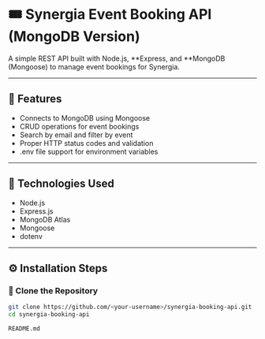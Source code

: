 # 🎟 Synergia Event Booking API (MongoDB Version)

A simple REST API built with Node.js, **Express, and **MongoDB (Mongoose) to manage event bookings for Synergia.

---

## 🚀 Features

- Connects to MongoDB using Mongoose
- CRUD operations for event bookings
- Search by email and filter by event
- Proper HTTP status codes and validation
- .env file support for environment variables

---

## 🧩 Technologies Used

- Node.js
- Express.js
- MongoDB Atlas
- Mongoose
- dotenv

---

## ⚙ Installation Steps

### ⿡ Clone the Repository
```bash
git clone https://github.com/<your-username>/synergia-booking-api.git
cd synergia-booking-api

README.md 